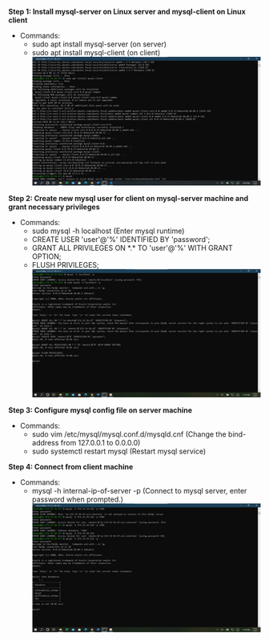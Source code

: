 **Step 1: Install mysql-server on Linux server and mysql-client on Linux client**
  - Commands:
    - sudo apt install mysql-server (on server)
    - sudo apt install mysql-client (on client)![](myclient.jpg)

**Step 2: Create new mysql user for client on mysql-server machine and grant necessary privileges** 
  - Commands:
    - sudo mysql -h localhost (Enter mysql runtime)
    - CREATE USER 'user'@'%' IDENTIFIED BY 'password';
    - GRANT ALL PRIVILEGES ON \*.* TO 'user'@'%' WITH GRANT OPTION;
    - FLUSH PRIVILEGES; ![](mysql.jpg)

**Step 3: Configure mysql config file on server machine**
  - Commands:
    - sudo vim /etc/mysql/mysql.conf.d/mysqld.cnf (Change the bind-address from 127.0.0.1 to 0.0.0.0)
    - sudo systemctl restart mysql (Restart mysql service) 

**Step 4: Connect from client machine**
  - Commands:
    - mysql -h internal-ip-of-server -p (Connect to mysql server, enter password when prompted.) ![](client-mysql.jpg)